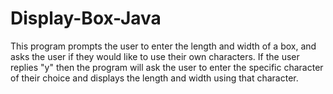 # Display-Box-Java
This program prompts the user to enter the length and width of a box, and asks the user if they would like to use their own characters. If the user replies "y" then the program will ask the user to enter the specific character of their choice and displays the length and width using that character.
